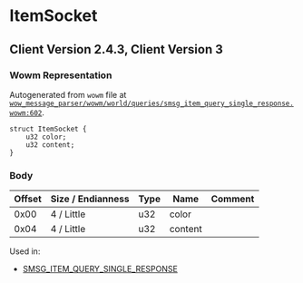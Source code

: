# ItemSocket

## Client Version 2.4.3, Client Version 3

### Wowm Representation

Autogenerated from `wowm` file at [`wow_message_parser/wowm/world/queries/smsg_item_query_single_response.wowm:602`](https://github.com/gtker/wow_messages/tree/main/wow_message_parser/wowm/world/queries/smsg_item_query_single_response.wowm#L602).
```rust,ignore
struct ItemSocket {
    u32 color;
    u32 content;
}
```
### Body

| Offset | Size / Endianness | Type | Name | Comment |
| ------ | ----------------- | ---- | ---- | ------- |
| 0x00 | 4 / Little | u32 | color |  |
| 0x04 | 4 / Little | u32 | content |  |


Used in:
* [SMSG_ITEM_QUERY_SINGLE_RESPONSE](smsg_item_query_single_response.md)

